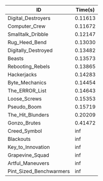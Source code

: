 |ID|Time(s)|
|-|-|
|Digital_Destroyers|0.11613|
|Computer_Crew|0.11672|
|Smalltalk_Dribble|0.12147|
|Rug_Heed_Bend|0.13030|
|Digitally_Destroyed|0.13482|
|Beasts|0.13573|
|Rebooting_Rebels|0.13865|
|Hackerjacks|0.14283|
|Byte_Mechanics|0.14454|
|The_ERROR_List|0.14643|
|Loose_Screws|0.15353|
|Pseudo_Boom|0.15719|
|The_Hit_Blunders|0.20209|
|Gonzo_Brutes|0.41472|
|Creed_Symbol|inf|
|Blackouts|inf|
|Key_to_Innovation|inf|
|Grapevine_Squad|inf|
|Artful_Maneuvers|inf|
|Pint_Sized_Benchwarmers|inf|
